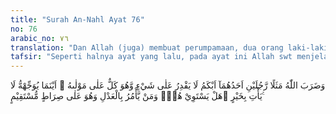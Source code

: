 ```yaml
---
title: "Surah An-Nahl Ayat 76"
no: 76
arabic_no: ٧٦
translation: "Dan Allah (juga) membuat perumpamaan, dua orang laki-laki, yang seorang bisu, tidak dapat berbuat sesuatu dan dia menjadi beban penanggungnya, ke mana saja dia disuruh (oleh penanggungnya itu), dia sama sekali tidak dapat mendatangkan suatu kebaikan. Samakah orang itu dengan orang yang menyuruh berbuat keadilan, dan dia berada di jalan yang lurus?"
tafsir: "Seperti halnya ayat yang lalu, pada ayat ini Allah swt menjelaskan kembali perumpamaan bagi orang-orang musyrik dengan bentuk yang lebih jelas seputar kepercayaan mereka kepada patung sembahan mereka. Allah swt mengambil perumpamaan antara dua orang: yang seorang bisu, bodoh, dan tidak mengerti apa-apa dan seorang lagi mampu berbicara lagi cakap. Orang yang pertama adalah perumpamaan untuk patung sembahan orang-orang musyrik, sedangkan yang kedua perumpamaan untuk Allah. Patutkah dipersamakan antara keduanya? Jika hal demikian tidak patut, maka lebih tidak patut lagi menyamakan antara patung dengan Allah.\n\nAllah swt dalam ayat ini menerangkan persamaan sifat-sifat antara patung dengan orang yang bisu yang bukan saja tidak memiliki kemampuan berbicara, tetapi juga tidak memiliki kemampuan berpikir. Dia tidak mengerti maksud orang lain, dan orang lain juga tidak dapat memahami maksudnya. Karena itu, dia tidak dapat menyelesaikan urusannya sendiri apalagi urusan orang lain. Dia hanya jadi beban orang lain, di manapun dia ditempatkan, dan tugas apa punyang diberikan kepadanya tentulah tidak mendatangkan hasil yang baik.\n\nSifat Allah \"menyeru kepada keadilan atau kebenaran\", mengandung pengertian bahwa Dia mengetahui, mengajarkan, dan menyukai keadilan dan kebenaran serta memerintahkan kepada hamba-Nya agar bersifat adil. Allah mencintai orang-orang yang berbuat adil dan bersifat adil serta tidak memerintahkan hamba-Nya kecuali menjunjung keadilan. Bahkan Allah swt Mahasuci dari sifat-sifat yang berlawanan dengan keadilan seperti sifat zalim, aniaya, jahil, dan bakhil. Perintah dan syariat-Nya bersifat adil seluruhnya. Mereka yang bersifat dan berbuat adil adalah kekasih dan wali-wali Allah. Mereka hidup di sisi Allah dan di bawah cahaya-Nya.\n\nSifat Allah swt \"di jalan yang lurus\" mengandung pengertian bahwa Allah tidak memerintahkan sesuatu selain kebenaran dan keadilan. Allah tidak mengadakan atau menciptakan sesuatu kecuali untuk kemaslahatan, rahmat, hikmah, dan keadilan. Allah selalu di atas kebenaran pada perkataan dan perbuatan-Nya.\n\nAllah tidak menjatuhkan hukuman dengan zalim kepada hamba-Nya, tidak menyiksa tanpa dosa yang dilakukan hamba itu, tidak pula mengurangi sedikit pun kebajikan yang diperbuatnya, dan tidak membebani seseorang dengan dosa orang lain. Tindakan dan perbuatan Allah selalu penuh hikmah dan berakhir dengan kebaikan. Semua itu disebabkan karena Allah selalu menginginkan hamba-hamba-Nya berada dalam keadaan yang lurus."
---
```

وَضَرَبَ اللّٰهُ مَثَلًا رَّجُلَيْنِ اَحَدُهُمَآ اَبْكَمُ لَا يَقْدِرُ عَلٰى شَيْءٍ وَّهُوَ كَلٌّ عَلٰى مَوْلٰىهُ ۗ اَيْنَمَا يُوَجِّهْهُّ لَا يَأْتِ بِخَيْرٍ ۖهَلْ يَسْتَوِيْ هُوَۙ وَمَنْ يَّأْمُرُ بِالْعَدْلِ وَهُوَ عَلٰى صِرَاطٍ مُّسْتَقِيْمٍ ࣖ 
